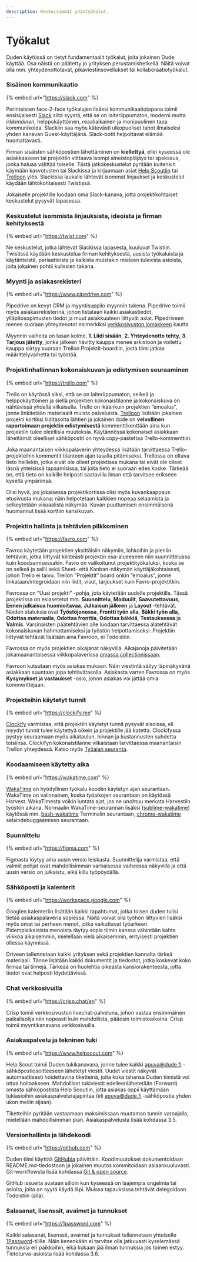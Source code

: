 ```yaml
---
description: Keskeisimmät ydintyökalut.
---
```


# Työkalut

Duden käytössä on tietyt fundamentaalit työkalut, joita jokainen Dude käyttää. Osa näistä on päätetty jo yrityksen perustamishetkellä. Näitä voivat olla mm. yhteydenottotavat, pikaviestinsovellukset tai kollaboraatiotyökalut.

### Sisäinen kommunikaatio

{% embed url="https://slack.com" %}

Perinteisten face-2-face työkalujen lisäksi kommunikaatiotapana toimii ensisijaisesti [Slack](https://www.slack.com) siitä syystä, että se on laiteriippumaton, moderni mutta _irkkimäinen_, helppokäyttöinen, reaaliaikainen ja monipuolinen tapa kommunikoida. Slackiin saa myös kätevästi ulkopuoliset tahot ilmaiseksi yhden kanavan Guest-käyttäjänä. Slack-botit helpottavat elämää huomattavasti.

Firman sisäisten sähköpostien lähettäminen on **kiellettyä**, ellei kyseessä ole asiakkaaseen tai projektiin viittaava isompi aineistopläjäys tai speksaus, jonka haluaa välittää toiselle. Tästä jatkokeskustelut pyritään kuitenkin käymään kasvotusten tai Slackissa ja kirjaamaan asiat [Help Scoutiin](https://www.helpscout.com) tai [Trelloon](https://trello.com) ylös. Slackissa laukalle lähtevät isommat linjaukset ja keskustelut käydään lähtökohtaisesti Twistissä.

Jokaiselle projektille luodaan oma Slack-kanava, jotta projektikohtaiset keskustelut pysyvät lapasessa.

### Keskustelut isommista linjauksista, ideoista ja firman kehityksestä

{% embed url="https://twist.com" %}

Ne keskustelut, jotka lähtevät Slackissa lapasesta, kuuluvat Twistiin. Twistissä käydään keskustelua firman kehityksestä, uusista työkaluista ja käytänteistä, periaatteista ja kaikista muistakin mieleen tulevista asioista, joita jokainen pohtii kulissien takana.

### Myynti ja asiakasrekisteri

{% embed url="https://www.pipedrive.com" %}

Pipedrive on kevyt CRM ja myyntisuppilo myynnin tukena. Pipedrive toimii myös asiakasrekisterinä, johon listataan kaikki asiakastiedot, ylläpitosopimusten tiedot ja muut asiakkuuteen liittyvät asiat. Pipedriveen menee suoraan yhteydenotot esimerkiksi [verkkosivuston lomakkeen](https://www.dude.fi/yhteystiedot) kautta.

Myynnin vaiheita on tasan kolme, **1. Liidi sisään**, **2. Yhteydenotto tehty**, **3. Tarjous jätetty**, jonka jälkeen hävitty kauppa menee arkistoon ja voitettu kauppa siirtyy suoraan Trellon Projektit-boardiin, josta tiimi jatkaa määrittelyvaihetta tai työstöä.

### Projektinhallinnan kokonaiskuvan ja edistymisen seuraaminen

{% embed url="https://trello.com" %}

Trello on käytössä siksi, että se on laiteriippumaton, selkeä ja helppokäyttöinen ja siellä projektien kokonaistilanne ja kokonaiskuva on nähtävissä yhdellä vilkaisulla. Trello on ikäänkuin projektien ”emoalus”, jonne linkitetään materiaalit muista palveluista. [Trelloon](https://www.trello.com) lisätään jokainen projekti kortiksi liiditasolta lähtien ja jokainen dude on **velvollinen raportoimaan projektin edistymisestä** kommenttikenttään aina kun projektiin tulee oleellisia muutoksia. Käytännössä kokonaiset asiakkaan lähettämät oleelliset sähköpostit on hyvä copy-pastettaa Trello-kommenttiin.

Joka maanantaisen viikkopalaverin yhteydessä lisätään tarvittaessa Trello-projekteihin kommentit tilanteen ajan tasalla pitämiseksi. Trellossa on oltava tieto heillekin, jotka eivät ole olleet projektissa mukana tai eivät ole olleet läsnä yhteisissä tapaamisissa, tai joita tieto ei suoraan edes koske. Tärkeää on, että tieto on kaikille helposti saatavilla ilman että tarvitsee erikseen kysellä ympäriinsä.

Olisi hyvä, jos jokaisessa projektikortissa olisi myös kuvankaappaus etusivusta mukana; näin helpotetaan kaikkien nopeaa selaamista ja selkeytetään visuaalista näkymää. Kuvan puuttumisen ensimmäisenä huomannut lisää korttiin kansikuvan.

### Projektin hallinta ja tehtävien pilkkominen

{% embed url="https://favro.com" %}

Favroa käytetään projektien yksittäisiin näkymiin, lohkoihin ja pieniin tehtäviin, jotka liittyvät kiinteästi projektin osa-alueeseen niin suunnittelussa kuin koodaamisessakin. Favro on valikoitunut projektityökaluksi, koska se on selkeä ja sallii sekä Sheet- että Kanban-näkymän käyttäjäkohtaisesti, johon Trello ei taivu. Trellon ”Projektit” board onkin ”emoalus”, jonne linkataan/integroidaan niin liidit, visut, tarjoukset kuin Favro-projektitkin.

Favrossa on ”Uusi projekti” -pohja, jota käytetään uudelle projektille. Tässä projektissa on esiasetetut mm. **Suunnittelu**, **Moduulit**, **Saavutettavuus**, **Ennen julkaisua huomioitavaa**, **Julkaisun jälkeen** ja **Layout** -tehtävät. Näiden statuksia ovat **Työstöjonossa**, **Frontti työn alla**, **Bäkki työn alla**, **Odottaa materaalia**, **Odottaa fronttia**, **Odottaa bäkkiä**, **Testauksessa** ja **Valmis**. Varsinaisten päätehtävien alle luodaan tarvittaessa alatehtävät kokonaiskuvan hahmottamiseksi ja työstön helpottamiseksi. Projektiin liittyvät tehtävät lisätään aina Favroon, ei Todoistiin.

Favrossa on myös projektien aikajanat näkyvillä. Aikajanoja päivitetään jokamaanantaisessa viikkopalaverissa [omassa collectionissaan](https://favro.com/organization/3b45e73eaf083f68fefef368/a086367edce88ae320e2ae40).

Favroon kutsutaan myös asiakas mukaan. Näin viestintä säilyy läpinäkyvänä asiakkaan suuntaan jopa tehtävätasolla. Asiakasta varten Favrossa on myös **Kysymykset ja vastaukset** -osio, johon asiakas voi jättää omia kommenttejaan.

### Projekteihin käytetyt tunnit

{% embed url="https://clockify.me" %}

[Clockify](https://clockify.me) varmistaa, että projektiin käytetyt tunnit pysyvät aisoissa, eli myydyt tunnit tulee käytettyä oikein ja projektille jää katetta. Clockifyssa pystyy seuraamaan myös aikataulun, hinnan ja kustannusten suhdetta toisiinsa. Clockifyn kokonaistilanne vilkaistaan tarvittaessa maanantaisin Trellon yhteydessä. Katso myös [Työajan seuranta](https://handbook.dude.fi/tyoskenteleminen-dudella/tyoajat/tyoajan-seuranta).

### Koodaamiseen käytetty aika

{% embed url="https://wakatime.com" %}

[WakaTime](https://wakatime.com) on hyödyllinen työkalu koodiin käytetyn ajan seurantaan. WakaTime on valinnainen, koska työaikojen seurantaan on käytössä Harvest. WakaTimesta voikin luntata ajat, jos ne unohtuu merkata Harvestiin työstön aikana. Normaalin WakaTime-seurannan lisäksi ([sublime-wakatime](https://github.com/wakatime/sublime-wakatime)) käytössä mm. [bash-wakatime](https://github.com/irondoge/bash-wakatime) Terminalin seurantaan, [chrome-wakatime](https://github.com/wakatime/chrome-wakatime) selaindebuggaamisen seurantaan.

### Suunnittelu

{% embed url="https://figma.com" %}

Figmasta löytyy aina uusin versio leiskasta. Suunnittelija varmistaa, että valmiit pohjat ovat mahdollisimman varhaisessa vaiheessa näkyvillä ja että uusin versio on julkaistu, eikä killu työpöydällä.

### Sähköposti ja kalenterit

{% embed url="https://workspace.google.com" %}

Googlen kalenteriin lisätään kaikki tapahtumat, jotka toisen duden tulisi tietää asiakaspalaveria sopiessa. Näitä voivat olla työhön liittyvien lisäksi myös omat tai perheen menot, jotka vaikuttavat työarkeen. Pidempiaikaisista menoista täytyy sopia tiimin kanssa vähintään kahta viikkoa aikaisemmin, mielellään vielä aikaisemmin, erityisesti projektien ollessa käynnissä.

Driveen tallennetaan kaikki yrityksen sekä projektien kannalta tärkeä materiaali. Tänne lisätään kaikki dokumentit ja tiedostot, jotka koskevat koko firmaa tai tiimejä. Tärkeää on huolehtia oikeasta kansiorakenteesta, jotta tiedot ovat helposti löydettävissä.

### Chat verkkosivuilla

{% embed url="https://crisp.chat/en" %}

Crisp toimii verkkosivuston livechat-palveluna, johon vastaa ensimmäinen paikallaolija niin nopeasti kuin mahdollista, pääosin toimistoaikoina. Crisp toimii myyntikanavana verkkosivuilla.

### Asiakaspalvelu ja tekninen tuki

{% embed url="https://www.helpscout.com" %}

Help Scout toimii Duden tukikanavana, jonne tulee kaikki apuva@dude.fi -sähköpostiosoitteeseen lähetetyt viestit. Uudet viestit näkyvät automaattisesti hoidettavina tiketteinä, joita kuka tahansa Duden tiimistä voi ottaa hoitaakseen. Mahdolliset tukiviestit edelleenlähetetään (Forward) omasta sähköpostista Help Scoutiin, jotta asiakas oppii käyttämään tukiasioihin asiakaspalvelurajapintaa (eli apuva@dude.fi -sähköpostia yhden ukon meilin sijaan).

Tiketteihin pyritään vastaamaan maksimissaan muutaman tunnin varoajalla, mielellään mahdollisimman pian. Asiakaspalvelusta lisää kohdassa 3.5.

### Versionhallinta ja lähdekoodi

{% embed url="https://github.com" %}

Duden tiimi käyttää [GitHubia](https://github.com/digitoimistodude) päivittäin. Koodimuutokset dokumentoidaan README.md-tiedostoon ja jokainen muutos kommitoidaan asiaankuuluvasti. Git-workflowsta lisää kohdassa [Git & open source](https://handbook.dude.fi/wordpress-kehitys/git-open-source).

GitHub issueita avataan silloin kun kyseessä on laajempia ongelmia tai asioita, joita on syytä käydä läpi. Muissa tapauksissa tehtävät delegoidaan Todoistiin (alla).

### Salasanat, lisenssit, avaimet ja tunnukset

{% embed url="https://1password.com" %}

Kaikki salasanat, lisenssit, avaimet ja tunnukset tallennetaan yhteiselle [1Password](https://www.1password.com)-tilille. Näin kenenkään ei tarvitse olla jatkuvasti kyselemässä tunnuksia eri paikkoihin, eikä kukaan jää ilman tunnuksia jos toinen estyy. Tietoturva-asioista lisää kohdassa 3.6.

